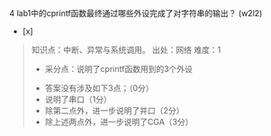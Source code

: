 4
lab1中的cprintf函数最终通过哪些外设完成了对字符串的输出？ (w2l2)
- [x]  

> 知识点：中断、异常与系统调用。
> 出处：网络
> 难度：1
> + 采分点：说明了cprintf函数用到的3个外设
> - 答案没有涉及如下3点；（0分）
> - 说明了串口（1分）
> - 除第二点外，进一步说明了并口（2分）
> - 除上述两点外，进一步说明了CGA（3分）
